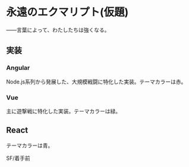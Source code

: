 永遠のエクマリプト(仮題)
======================

――言葉によって、わたしたちは強くなる。



## 実装
### Angular
Node.js系列から発展した、大規模戦闘に特化した実装。テーマカラーは赤。

### Vue
主に遊撃戦に特化した実装。テーマカラーは緑。

## React
テーマカラーは青。

SF/着手前
